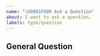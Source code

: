 ```yaml
---
name: "\U0001F600 Ask a Question"
about: I want to ask a question.
labels: type/question
---
```


## General Question

<!--

Before asking a question, make sure you have:

- Searched existing Stack Overflow questions.
- Googled your question.
- Searched open and closed [GitHub issues](https://github.com/guonaihong/clop/issues)
- Read the documentation:
  - [clop Readme](https://github.com/guonaihong/clop/blob/master/README.md)

-->